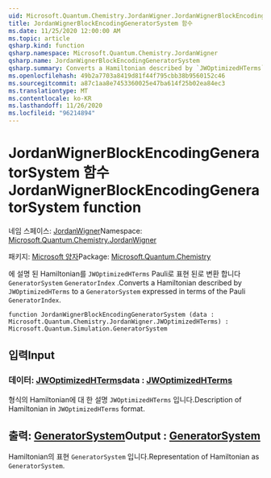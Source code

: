 ```yaml
---
uid: Microsoft.Quantum.Chemistry.JordanWigner.JordanWignerBlockEncodingGeneratorSystem
title: JordanWignerBlockEncodingGeneratorSystem 함수
ms.date: 11/25/2020 12:00:00 AM
ms.topic: article
qsharp.kind: function
qsharp.namespace: Microsoft.Quantum.Chemistry.JordanWigner
qsharp.name: JordanWignerBlockEncodingGeneratorSystem
qsharp.summary: Converts a Hamiltonian described by `JWOptimizedHTerms` to a `GeneratorSystem` expressed in terms of the Pauli `GeneratorIndex`.
ms.openlocfilehash: 49b2a7703a8419d81f44f795cbb38b9560152c46
ms.sourcegitcommit: a87c1aa8e7453360025e47ba614f25b02ea84ec3
ms.translationtype: MT
ms.contentlocale: ko-KR
ms.lasthandoff: 11/26/2020
ms.locfileid: "96214894"
---
```

# <a name="jordanwignerblockencodinggeneratorsystem-function"></a><span data-ttu-id="b6de7-102">JordanWignerBlockEncodingGeneratorSystem 함수</span><span class="sxs-lookup"><span data-stu-id="b6de7-102">JordanWignerBlockEncodingGeneratorSystem function</span></span>

<span data-ttu-id="b6de7-103">네임 스페이스: [JordanWigner](xref:Microsoft.Quantum.Chemistry.JordanWigner)</span><span class="sxs-lookup"><span data-stu-id="b6de7-103">Namespace: [Microsoft.Quantum.Chemistry.JordanWigner](xref:Microsoft.Quantum.Chemistry.JordanWigner)</span></span>

<span data-ttu-id="b6de7-104">패키지: [Microsoft 양자](https://nuget.org/packages/Microsoft.Quantum.Chemistry)</span><span class="sxs-lookup"><span data-stu-id="b6de7-104">Package: [Microsoft.Quantum.Chemistry](https://nuget.org/packages/Microsoft.Quantum.Chemistry)</span></span>


<span data-ttu-id="b6de7-105">에 설명 된 Hamiltonian를 `JWOptimizedHTerms` Pauli로 표현 된로 변환 합니다 `GeneratorSystem` `GeneratorIndex` .</span><span class="sxs-lookup"><span data-stu-id="b6de7-105">Converts a Hamiltonian described by `JWOptimizedHTerms` to a `GeneratorSystem` expressed in terms of the Pauli `GeneratorIndex`.</span></span>

```qsharp
function JordanWignerBlockEncodingGeneratorSystem (data : Microsoft.Quantum.Chemistry.JordanWigner.JWOptimizedHTerms) : Microsoft.Quantum.Simulation.GeneratorSystem
```


## <a name="input"></a><span data-ttu-id="b6de7-106">입력</span><span class="sxs-lookup"><span data-stu-id="b6de7-106">Input</span></span>

### <a name="data--jwoptimizedhterms"></a><span data-ttu-id="b6de7-107">데이터: [JWOptimizedHTerms](xref:Microsoft.Quantum.Chemistry.JordanWigner.JWOptimizedHTerms)</span><span class="sxs-lookup"><span data-stu-id="b6de7-107">data : [JWOptimizedHTerms](xref:Microsoft.Quantum.Chemistry.JordanWigner.JWOptimizedHTerms)</span></span>

<span data-ttu-id="b6de7-108">형식의 Hamiltonian에 대 한 설명 `JWOptimizedHTerms` 입니다.</span><span class="sxs-lookup"><span data-stu-id="b6de7-108">Description of Hamiltonian in `JWOptimizedHTerms` format.</span></span>



## <a name="output--generatorsystem"></a><span data-ttu-id="b6de7-109">출력: [GeneratorSystem](xref:Microsoft.Quantum.Simulation.GeneratorSystem)</span><span class="sxs-lookup"><span data-stu-id="b6de7-109">Output : [GeneratorSystem](xref:Microsoft.Quantum.Simulation.GeneratorSystem)</span></span>

<span data-ttu-id="b6de7-110">Hamiltonian의 표현 `GeneratorSystem` 입니다.</span><span class="sxs-lookup"><span data-stu-id="b6de7-110">Representation of Hamiltonian as `GeneratorSystem`.</span></span>